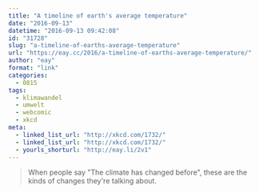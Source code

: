 ```yaml
---
title: "A timeline of earth's average temperature"
date: "2016-09-13"
datetime: "2016-09-13 09:42:08"
id: "31728"
slug: "a-timeline-of-earths-average-temperature"
url: "https://eay.cc/2016/a-timeline-of-earths-average-temperature/"
author: "eay"
format: "link"
categories:
  - 0815
tags:
  - klimawandel
  - umwelt
  - webcomic
  - xkcd
meta:
  - linked_list_url: "http://xkcd.com/1732/"
  - linked_list_url: "http://xkcd.com/1732/"
  - yourls_shorturl: "http://eay.li/2v1"
---
```


> When people say "The climate has changed before", these are the kinds of changes they're talking about.
